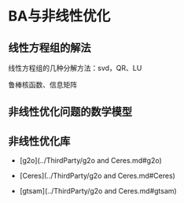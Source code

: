 # BA与非线性优化

## 线性方程组的解法

线性方程组的几种分解方法：svd，QR、LU

鲁棒核函数、信息矩阵

## 非线性优化问题的数学模型

## 非线性优化库

- [g2o](../ThirdParty/g2o and Ceres.md#g2o)

- [Ceres](../ThirdParty/g2o and Ceres.md#Ceres)
- [gtsam](../ThirdParty/g2o and Ceres.md#gtsam)
